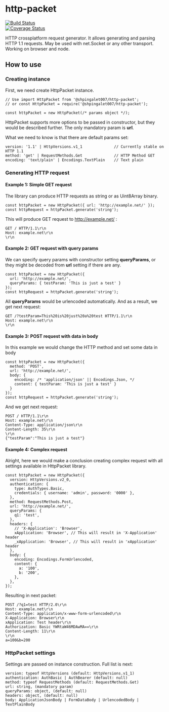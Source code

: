 # http-packet

[![Build Status](https://travis-ci.com/Shpingalet007/http-packet.svg?branch=dev)](https://travis-ci.com/Shpingalet007/http-packet)  
[![Coverage Status](https://coveralls.io/repos/github/Shpingalet007/http-packet/badge.svg?branch=dev)](https://coveralls.io/github/Shpingalet007/http-packet?branch=dev)

HTTP crossplatform request generator. It allows generating and parsing HTTP 1.1 requests. May be used with net.Socket or any other transport. Working on browser and node.

## How to use
### Creating instance
First, we need create HttpPacket instance.

    // Use import HttpPacket from '@shpingalet007/http-packet';
    // or const HttpPacket = require('@shpingalet007/http-packet');
    
    const httpPacket = new HttpPacket(/* params object */);
HttpPacket supports more options to be passed in constructor, but they would be described further. The only mandatory param is **url**.

What we need to know is that there are default params set:

    version: '1.1' | HttpVersions.v1_1              // Currently stable on HTTP 1.1
    method: 'get' | RequestMethods.Get              // HTTP Method GET
    encoding: 'text/plain' | Encodings.TextPlain    // Text plain

### Generating HTTP request
#### Example 1: Simple GET request
The library can produce HTTP requests as string or as Uint8Array binary.

    const httpPacket = new HttpPacket({ url: 'http://example.net/' });
    const httpRequest = httpPacket.generate('string');

This will produce GET request to http://example.net/ :

    GET / HTTP/1.1\r\n
    Host: example.net\r\n
    \r\n

#### Example 2: GET request with query params
We can specify query params with constructor setting **queryParams**, or they might be decoded from **url** setting if there are any.

    const httpPacket = new HttpPacket({
      url: 'http://example.net/',
      queryParams: { testParam: 'This is just a test' }
    });
    const httpRequest = httpPacket.generate('string');
All **queryParams** would be urlencoded automatically. And as a result, we get next request:

	GET /?testParam=This%20is%20just%20a%20test HTTP/1.1\r\n
	Host: example.net\r\n
	\r\n
#### Example 3: POST request with data in body
In this example we would change the HTTP method and set some data in body

    const httpPacket = new HttpPacket({
      method: 'POST',
      url: 'http://example.net/',
      body: {  
	    encoding: /* 'application/json' || Encodings.Json, */
	    content: { testParam: 'This is just a test' }
	  }
    });
    const httpRequest = httpPacket.generate('string');

And we get next request:

    POST / HTTP/1.1\r\n
    Host: example.net\r\n
    Content-Type: application/json\r\n
    Content-Length: 35\r\n
    \r\n
    {"testParam":"This is just a test"}
#### Example 4: Complex request
Alright, here we would make a conclusion creating complex request with all settings available in HttpPacket library.

	const httpPacket = new HttpPacket({  
	  version: HttpVersions.v2_0,  
	  authentication: {  
	    type: AuthTypes.Basic,  
	    credentials: { username: 'admin', password: '0000' },  
	  },  
	  method: RequestMethods.Post,  
	  url: 'http://example.net/',  
	  queryParams: {  
	    q1: 'test',  
	  },  
	  headers: {  
	    // 'X-Application': 'Browser',  
	    xApplication: 'Browser', // This will result in 'X-Application' header
	    _xApplication: 'Browser', // This will result in 'xApplication' header
	  },  
	  body: {  
	    encoding: Encodings.FormUrlencoded,  
	    content: {  
	      a: '100',  
	      b: '200',  
	    },  
	  },  
	});

Resulting in next packet:

	POST /?q1=test HTTP/2.0\r\n
	Host: example.net\r\n
	Content-Type: application/x-www-form-urlencoded\r\n
	X-Application: Browser\r\n
	xApplication: Test header\r\n
	Authorization: Basic YWRtaW46MDAwMA==\r\n
	Content-Length: 11\r\n
	\r\n
	a=100&b=200

### HttpPacket settings
Settings are passed on instance construction. Full list is next:

    version: typeof HttpVersions (default: HttpVersions.v1_1)
    authentication: AuthBasic | AuthBearer (default: null)
	method: typeof RequestMethods (default: RequestMethods.Get)
	url: string, (mandatory param)
	queryParams: object, (default: null)
	headers: object, (default: null)
	body: ApplicationJsonBody | FormDataBody | UrlencodedBody | TextPlainBody
